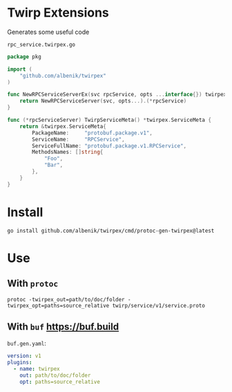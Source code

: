# Twirp Extensions

Generates some useful code

`rpc_service.twirpex.go`

```go
package pkg

import (
    "github.com/albenik/twirpex"
)

func NewRPCServiceServerEx(svc rpcService, opts ...interface{}) twirpex.TwirpServer {
    return NewRPCServiceServer(svc, opts...).(*rpcService)
}

func (*rpcServiceServer) TwirpServiceMeta() *twirpex.ServiceMeta {
    return &twirpex.ServiceMeta{
        PackageName:     "protobuf.package.v1",
        ServiceName:     "RPCService",
        ServiceFullName: "protobuf.package.v1.RPCService",
        MethodsNames: []string{
            "Foo",
            "Bar",
        },
    }
}

```

# Install

```
go install github.com/albenik/twirpex/cmd/protoc-gen-twirpex@latest
```

# Use

## With `protoc`

```
protoc -twirpex_out=path/to/doc/folder -twirpex_opt=paths=source_relative twirp/service/v1/service.proto
```

## With `buf` https://buf.build

`buf.gen.yaml`:

```yaml
version: v1
plugins:
  - name: twirpex
    out: path/to/doc/folder
    opt: paths=source_relative
```

